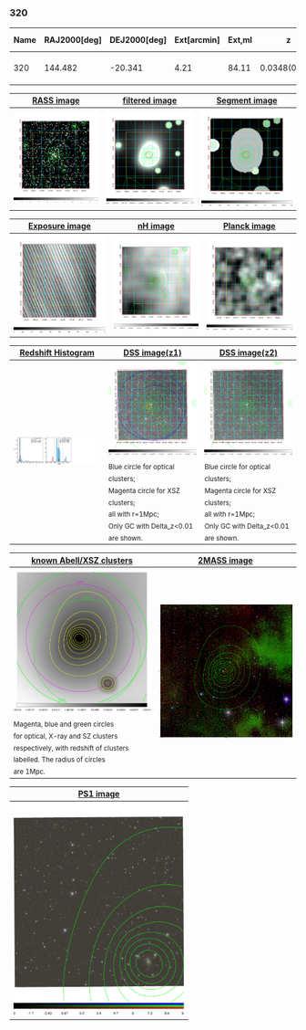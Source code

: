 <div STYLE="page-break-after: always;"></div>

### 320

|Name|RAJ2000[deg]|DEJ2000[deg] |Ext[arcmin]| Ext,ml | z | z_src| C|GC(XSZ,Delta_z<0.01)| GC(OPT,Delta_z<0.01)|GC| R_sig[arcmin] | R500[arcmin] | R500[Mpc]| CRsig[c/s] | CR500[c/s] |L500[1E44 erg/s]|F500[1E-12 erg/s/cm^2]| M500[1E14 Msun]|Tx[keV]|Cnt_sig|Beta|Rc[arcmin]|Comment|Alias|
|---|---|---|---|---|---|------|---|--------|---------|----------|---|---|---|---|---|---|---|---|---|---|---|---|---|---|
|320| 144.482| -20.341| 4.21| 84.11| 0.0348(0.005)| z1, z_xsz| B| MCXC| A, N| A, MCXC, N| 20.256| 14.899| 0.619| 0.267(0.051)| 0.256(0.049)| 0.117(0.015)| 4.164(0.526)| 0.70(0.05)| 1.73(0.07)| 154.2| 0.884(-0.097+0.078)| 7.402(-1.080+0.825)| -| k491|

|[RASS image](../image/320/320_img.pdf)|[filtered image](../image/320/320_fil.pdf)|[Segment image](../image/320/320_seg.pdf)|
|-------------------|--------------------|-------------------|
| <img src="../image/320/320_img.png" width="300">  | <img src="../image/320/320_fil.png" width="300">   | <img src="../image/320/320_seg.png" width="300">  |

|[Exposure image](../image/320/320_mex.pdf)| [nH image](../image/320/320_nh.pdf)| [Planck image](../image/320/320_p.pdf)|
|-------------------|--------------------|-------------------|
|<img src="../image/320/320_mex.png" width="300">   | <img src="../image/320/320_nh.png" width="300">    | <img src="../image/320/320_p.png" width="300"> |

|[Redshift Histogram](../image/320/320_zg.pdf) | [DSS image(z1)](../image/320/320_dss_z1.pdf)      |  [DSS image(z2)](../image/320/320_dss_z2.pdf)    |
|-------------------|--------------------|-------------------|
|<img src="../image/320/320_zg.png" width="300"> |<img src="../image/320/320_dss_z1.png" width="300"> <sub><br>Blue circle for optical clusters; <br>Magenta circle for XSZ clusters; <br>all with r=1Mpc; <br>Only GC with Delta_z<0.01 are shown. </sub>| <img src="../image/320/320_dss_z2.png" width="300"><sub><br>Blue circle for optical clusters; <br>Magenta circle for XSZ clusters; <br>all with r=1Mpc; <br>Only GC with Delta_z<0.01 are shown. </sub> |

|[known Abell/XSZ clusters](../image/320/320_gc.pdf) | [2MASS image](../image/320/320_2mass.pdf)      |
|-------------------|-------------------|
|<img src=../image/320/320_gc.png width="300"> <br><sub>Magenta, blue and green circles <br>for optical, X-ray and SZ clusters <br>respectively, with redshift of clusters <br>labelled. The radius of circles <br>are 1Mpc.</sub>|<img src="../image/320/320_2mass.png" width="300">  |

|[PS1 image](../image/320/320_ps1.pdf)            |
|-------------------|
| <img src="../image/320/320_ps1.pdf" width="300">  |

